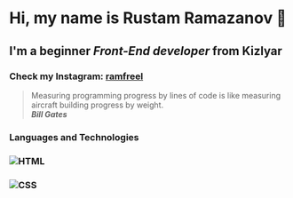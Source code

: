 # Hi, my name is **Rustam Ramazanov** 👋
## I'm a beginner *Front-End developer* from Kizlyar
### Check my Instagram: [ramfreel](https://instagram.com/ramfreel/)
> Measuring programming progress by lines of code is like measuring aircraft building progress by weight. <br/>
> ***Bill Gates***<br/>
### Languages and Technologies
### ![HTML](https://img.shields.io/badge/-HTML-151515?logo=html5)
### ![CSS](https://img.shields.io/badge/-CSS-151515?logo=css3)
